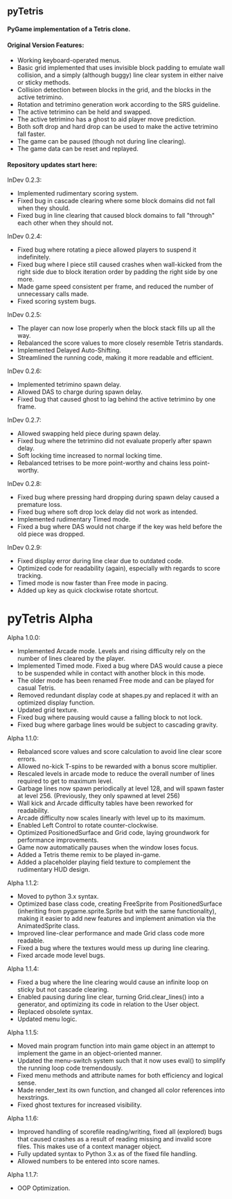 ## pyTetris

#### PyGame implementation of a Tetris clone.

#### Original Version Features:
- Working keyboard-operated menus.
- Basic grid implemented that uses invisible block padding to emulate wall collision, and a simply (although buggy) line clear system in either naive or sticky methods.
- Collision detection between blocks in the grid, and the blocks in the active tetrimino.
- Rotation and tetrimino generation work according to the SRS guideline.
- The active tetrimino can be held and swapped.
- The active tetrimino has a ghost to aid player move prediction.
- Both soft drop and hard drop can be used to make the active tetrimino fall faster.
- The game can be paused (though not during line clearing).
- The game data can be reset and replayed.

#### Repository updates start here:

InDev 0.2.3: 
- Implemented rudimentary scoring system. 
- Fixed bug in cascade clearing where some block domains did not fall when they should.
- Fixed bug in line clearing that caused block domains to fall "through" each other when they should not.

InDev 0.2.4: 
- Fixed bug where rotating a piece allowed players to suspend it indefinitely.
- Fixed bug where I piece still caused crashes when wall-kicked from the right side due to block iteration order by padding the right side by one more.
- Made game speed consistent per frame, and reduced the number of unnecessary calls made.
- Fixed scoring system bugs.

InDev 0.2.5:
- The player can now lose properly when the block stack fills up all the way.
- Rebalanced the score values to more closely resemble Tetris standards.
- Implemented Delayed Auto-Shifting.
- Streamlined the running code, making it more readable and efficient.

InDev 0.2.6:
- Implemented tetrimino spawn delay.
- Allowed DAS to charge during spawn delay.
- Fixed bug that caused ghost to lag behind the active tetrimino by one frame.

InDev 0.2.7:
- Allowed swapping held piece during spawn delay.
- Fixed bug where the tetrimino did not evaluate properly after spawn delay.
- Soft locking time increased to normal locking time.
- Rebalanced tetrises to be more point-worthy and chains less point-worthy.

InDev 0.2.8:
- Fixed bug where pressing hard dropping during spawn delay caused a premature loss.
- Fixed bug where soft drop lock delay did not work as intended.
- Implemented rudimentary Timed mode.
- Fixed a bug where DAS would not charge if the key was held before the old piece was dropped.

InDev 0.2.9:
- Fixed display error during line clear due to outdated code.
- Optimized code for readability (again), especially with regards to score tracking.
- Timed mode is now faster than Free mode in pacing.
- Added up key as quick clockwise rotate shortcut.

# pyTetris Alpha

Alpha 1.0.0:
- Implemented Arcade mode. Levels and rising difficulty rely on the number of lines cleared by the player.
- Implemented Timed mode. Fixed a bug where DAS would cause a piece to be suspended while in contact with another block in this mode.
- The older mode has been renamed Free mode and can be played for casual Tetris.
- Removed redundant display code at shapes.py and replaced it with an optimized display function.
- Updated grid texture.
- Fixed bug where pausing would cause a falling block to not lock.
- Fixed bug where garbage lines would be subject to cascading gravity.

Alpha 1.1.0:
- Rebalanced score values and score calculation to avoid line clear score errors.
- Allowed no-kick T-spins to be rewarded with a bonus score multiplier.
- Rescaled levels in arcade mode to reduce the overall number of lines required to get to maximum level.
- Garbage lines now spawn periodically at level 128, and will spawn faster at level 256. (Previously, they only spawned at level 256)
- Wall kick and Arcade difficulty tables have been reworked for readability.
- Arcade difficulty now scales linearly with level up to its maximum.
- Enabled Left Control to rotate counter-clockwise.
- Optimized PositionedSurface and Grid code, laying groundwork for performance improvements.
- Game now automatically pauses when the window loses focus.
- Added a Tetris theme remix to be played in-game.
- Added a placeholder playing field texture to complement the rudimentary HUD design.

Alpha 1.1.2:
- Moved to python 3.x syntax.
- Optimized base class code, creating FreeSprite from PositionedSurface (inheriting from pygame.sprite.Sprite but with the same functionality), making it easier to add new features and implement animation via the AnimatedSprite class.
- Improved line-clear performance and made Grid class code more readable.
- Fixed a bug where the textures would mess up during line clearing.
- Fixed arcade mode level bugs.

Alpha 1.1.4:
- Fixed a bug where the line clearing would cause an infinite loop on sticky but not cascade clearing.
- Enabled pausing during line clear, turning Grid.clear_lines() into a generator, and optimizing its code in relation to the User object.
- Replaced obsolete syntax.
- Updated menu logic.

Alpha 1.1.5:
- Moved main program function into main game object in an attempt to implement the game in an object-oriented manner.
- Updated the menu-switch system such that it now uses eval() to simplify the running loop code tremendously.
- Fixed menu methods and attribute names for both efficiency and logical sense.
- Made render_text its own function, and changed all color references into hexstrings.
- Fixed ghost textures for increased visibility.

Alpha 1.1.6:
- Improved handling of scorefile reading/writing, fixed all (explored) bugs that caused crashes as a result of reading missing and invalid score files. This makes use of a context manager object.
- Fully updated syntax to Python 3.x as of the fixed file handling.
- Allowed numbers to be entered into score names.

Alpha 1.1.7:
- OOP Optimization.

